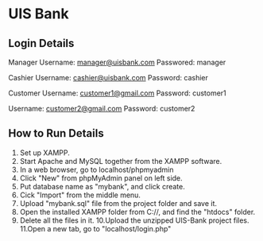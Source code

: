 # UIS Bank

## Login Details

Manager
Username: manager@uisbank.com
Passwored: manager

Cashier
Username: cashier@uisbank.com
Password: cashier

Customer
Username: customer1@gmail.com
Password: customer1

Username: customer2@gmail.com
Password: customer2


## How to Run Details

1. Set up XAMPP.
2. Start Apache and MySQL together from the XAMPP software.
3. In a web browser, go to localhost/phpmyadmin
4. Click "New" from phpMyAdmin panel on left side.
5. Put database name as "mybank", and click create.
6. Cick "Import" from the middle menu.
7. Upload "mybank.sql" file from the project folder and save it.
8. Open the installed XAMPP folder from C://, and find the "htdocs" folder.
9. Delete all the files in it. 
10.Upload the unzipped UIS-Bank project files.
11.Open a new tab, go to "localhost/login.php"
